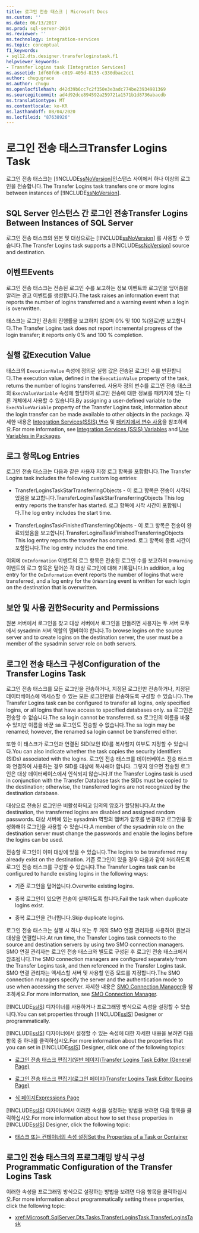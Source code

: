 ```yaml
---
title: 로그인 전송 태스크 | Microsoft Docs
ms.custom: ''
ms.date: 06/13/2017
ms.prod: sql-server-2014
ms.reviewer: ''
ms.technology: integration-services
ms.topic: conceptual
f1_keywords:
- sql12.dts.designer.transferloginstask.f1
helpviewer_keywords:
- Transfer Logins task [Integration Services]
ms.assetid: 1df60fd6-c019-405d-8155-c330dbac2cc1
author: chugugrace
ms.author: chugu
ms.openlocfilehash: d42d39b6cc7c2f350e3e3adc774be23934981369
ms.sourcegitcommit: ad4d92dce894592a259721a1571b1d8736abacdb
ms.translationtype: MT
ms.contentlocale: ko-KR
ms.lasthandoff: 08/04/2020
ms.locfileid: "87638926"
---
```

# <a name="transfer-logins-task"></a><span data-ttu-id="88c24-102">로그인 전송 태스크</span><span class="sxs-lookup"><span data-stu-id="88c24-102">Transfer Logins Task</span></span>
  <span data-ttu-id="88c24-103">로그인 전송 태스크는 [!INCLUDE[ssNoVersion](../../includes/ssnoversion-md.md)]인스턴스 사이에서 하나 이상의 로그인을 전송합니다.</span><span class="sxs-lookup"><span data-stu-id="88c24-103">The Transfer Logins task transfers one or more logins between instances of [!INCLUDE[ssNoVersion](../../includes/ssnoversion-md.md)].</span></span>  
  
## <a name="transfer-logins-between-instances-of-sql-server"></a><span data-ttu-id="88c24-104">SQL Server 인스턴스 간 로그인 전송</span><span class="sxs-lookup"><span data-stu-id="88c24-104">Transfer Logins Between Instances of SQL Server</span></span>  
 <span data-ttu-id="88c24-105">로그인 전송 태스크의 원본 및 대상으로는 [!INCLUDE[ssNoVersion](../../includes/ssnoversion-md.md)] 를 사용할 수 있습니다.</span><span class="sxs-lookup"><span data-stu-id="88c24-105">The Transfer Logins task supports a [!INCLUDE[ssNoVersion](../../includes/ssnoversion-md.md)] source and destination.</span></span>  
  
## <a name="events"></a><span data-ttu-id="88c24-106">이벤트</span><span class="sxs-lookup"><span data-stu-id="88c24-106">Events</span></span>  
 <span data-ttu-id="88c24-107">로그인 전송 태스크는 전송된 로그인 수를 보고하는 정보 이벤트와 로그인을 덮어씀을 알리는 경고 이벤트를 생성합니다.</span><span class="sxs-lookup"><span data-stu-id="88c24-107">The task raises an information event that reports the number of logins transferred and a warning event when a login is overwritten.</span></span>  
  
 <span data-ttu-id="88c24-108">태스크는 로그인 전송의 진행률을 보고하지 않으며 0% 및 100 %(완료)만 보고합니다.</span><span class="sxs-lookup"><span data-stu-id="88c24-108">The Transfer Logins task does not report incremental progress of the login transfer; it reports only 0% and 100 % completion.</span></span>  
  
## <a name="execution-value"></a><span data-ttu-id="88c24-109">실행 값</span><span class="sxs-lookup"><span data-stu-id="88c24-109">Execution Value</span></span>  
 <span data-ttu-id="88c24-110">태스크의 `ExecutionValue` 속성에 정의된 실행 값은 전송된 로그인 수를 반환합니다.</span><span class="sxs-lookup"><span data-stu-id="88c24-110">The execution value, defined in the `ExecutionValue` property of the task, returns the number of logins transferred.</span></span> <span data-ttu-id="88c24-111">사용자 정의 변수를 로그인 전송 태스크의 `ExecValueVariable` 속성에 할당하여 로그인 전송에 대한 정보를 패키지에 있는 다른 개체에서 사용할 수 있습니다.</span><span class="sxs-lookup"><span data-stu-id="88c24-111">By assigning a user-defined variable to the `ExecValueVariable` property of the Transfer Logins task, information about the login transfer can be made available to other objects in the package.</span></span> <span data-ttu-id="88c24-112">자세한 내용은 [Integration Services&#40;SSIS&#41; 변수](../integration-services-ssis-variables.md) 및 [패키지에서 변수 사용](../use-variables-in-packages.md)을 참조하세요.</span><span class="sxs-lookup"><span data-stu-id="88c24-112">For more information, see [Integration Services &#40;SSIS&#41; Variables](../integration-services-ssis-variables.md) and [Use Variables in Packages](../use-variables-in-packages.md).</span></span>  
  
## <a name="log-entries"></a><span data-ttu-id="88c24-113">로그 항목</span><span class="sxs-lookup"><span data-stu-id="88c24-113">Log Entries</span></span>  
 <span data-ttu-id="88c24-114">로그인 전송 태스크는 다음과 같은 사용자 지정 로그 항목을 포함합니다.</span><span class="sxs-lookup"><span data-stu-id="88c24-114">The Transfer Logins task includes the following custom log entries:</span></span>  
  
-   <span data-ttu-id="88c24-115">TransferLoginsTaskStarTransferringObjects - 이 로그 항목은 전송이 시작되었음을 보고합니다.</span><span class="sxs-lookup"><span data-stu-id="88c24-115">TransferLoginsTaskStarTransferringObjects    This log entry reports the transfer has started.</span></span> <span data-ttu-id="88c24-116">로그 항목에 시작 시간이 포함됩니다.</span><span class="sxs-lookup"><span data-stu-id="88c24-116">The log entry includes the start time.</span></span>  
  
-   <span data-ttu-id="88c24-117">TransferLoginsTaskFinishedTransferringObjects - 이 로그 항목은 전송이 완료되었음을 보고합니다.</span><span class="sxs-lookup"><span data-stu-id="88c24-117">TransferLoginsTaskFinishedTransferringObjects   This log entry reports the transfer has completed.</span></span> <span data-ttu-id="88c24-118">로그 항목에 종료 시간이 포함됩니다.</span><span class="sxs-lookup"><span data-stu-id="88c24-118">The log entry includes the end time.</span></span>  
  
 <span data-ttu-id="88c24-119">이외에 `OnInformation` 이벤트의 로그 항목은 전송된 로그인 수를 보고하며 `OnWarning` 이벤트의 로그 항목은 덮어쓴 각 대상 로그인에 대해 기록됩니다.</span><span class="sxs-lookup"><span data-stu-id="88c24-119">In addition, a log entry for the `OnInformation` event reports the number of logins that were transferred, and a log entry for the `OnWarning` event is written for each login on the destination that is overwritten.</span></span>  
  
## <a name="security-and-permissions"></a><span data-ttu-id="88c24-120">보안 및 사용 권한</span><span class="sxs-lookup"><span data-stu-id="88c24-120">Security and Permissions</span></span>  
 <span data-ttu-id="88c24-121">원본 서버에서 로그인을 찾고 대상 서버에서 로그인을 만들려면 사용자는 두 서버 모두에서 sysadmin 서버 역할의 멤버여야 합니다.</span><span class="sxs-lookup"><span data-stu-id="88c24-121">To browse logins on the source server and to create logins on the destination server, the user must be a member of the sysadmin server role on both servers.</span></span>  
  
## <a name="configuration-of-the-transfer-logins-task"></a><span data-ttu-id="88c24-122">로그인 전송 태스크 구성</span><span class="sxs-lookup"><span data-stu-id="88c24-122">Configuration of the Transfer Logins Task</span></span>  
 <span data-ttu-id="88c24-123">로그인 전송 태스크를 모든 로그인을 전송하거나, 지정된 로그인만 전송하거나, 지정된 데이터베이스에 액세스할 수 있는 모든 로그인만을 전송하도록 구성할 수 있습니다.</span><span class="sxs-lookup"><span data-stu-id="88c24-123">The Transfer Logins task can be configured to transfer all logins, only specified logins, or all logins that have access to specified databases only.</span></span> <span data-ttu-id="88c24-124">sa 로그인은 전송할 수 없습니다.</span><span class="sxs-lookup"><span data-stu-id="88c24-124">The sa login cannot be transferred.</span></span> <span data-ttu-id="88c24-125">sa 로그인의 이름을 바꿀 수 있지만 이름을 바꾼 sa 로그인도 전송할 수 없습니다.</span><span class="sxs-lookup"><span data-stu-id="88c24-125">The sa login may be renamed; however, the renamed sa login cannot be transferred either.</span></span>  
  
 <span data-ttu-id="88c24-126">또한 이 태스크가 로그인과 연결된 SID(보안 ID)를 복사할지 여부도 지정할 수 있습니다.</span><span class="sxs-lookup"><span data-stu-id="88c24-126">You can also indicate whether the task copies the security identifiers (SIDs) associated with the logins.</span></span> <span data-ttu-id="88c24-127">로그인 전송 태스크를 데이터베이스 전송 태스크와 연결하여 사용하는 경우 SID를 대상에 복사해야 합니다. 그렇지 않으면 전송된 로그인은 대상 데이터베이스에서 인식되지 않습니다.</span><span class="sxs-lookup"><span data-stu-id="88c24-127">If the Transfer Logins task is used in conjunction with the Transfer Database task the SIDs must be copied to the destination; otherwise, the transferred logins are not recognized by the destination database.</span></span>  
  
 <span data-ttu-id="88c24-128">대상으로 전송된 로그인은 비활성화되고 임의의 암호가 할당됩니다.</span><span class="sxs-lookup"><span data-stu-id="88c24-128">At the destination, the transferred logins are disabled and assigned random passwords.</span></span> <span data-ttu-id="88c24-129">대상 서버에 있는 sysadmin 역할의 멤버가 암호를 변경하고 로그인을 활성화해야 로그인을 사용할 수 있습니다.</span><span class="sxs-lookup"><span data-stu-id="88c24-129">A member of the sysadmin role on the destination server must change the passwords and enable the logins before the logins can be used.</span></span>  
  
 <span data-ttu-id="88c24-130">전송할 로그인이 이미 대상에 있을 수 있습니다.</span><span class="sxs-lookup"><span data-stu-id="88c24-130">The logins to be transferred may already exist on the destination.</span></span> <span data-ttu-id="88c24-131">기존 로그인이 있을 경우 다음과 같이 처리하도록 로그인 전송 태스크를 구성할 수 있습니다.</span><span class="sxs-lookup"><span data-stu-id="88c24-131">The Transfer Logins task can be configured to handle existing logins in the following ways:</span></span>  
  
-   <span data-ttu-id="88c24-132">기존 로그인을 덮어씁니다.</span><span class="sxs-lookup"><span data-stu-id="88c24-132">Overwrite existing logins.</span></span>  
  
-   <span data-ttu-id="88c24-133">중복 로그인이 있으면 전송이 실패하도록 합니다.</span><span class="sxs-lookup"><span data-stu-id="88c24-133">Fail the task when duplicate logins exist.</span></span>  
  
-   <span data-ttu-id="88c24-134">중복 로그인을 건너뜁니다.</span><span class="sxs-lookup"><span data-stu-id="88c24-134">Skip duplicate logins.</span></span>  
  
 <span data-ttu-id="88c24-135">로그인 전송 태스크는 실행 시 하나 또는 두 개의 SMO 연결 관리자를 사용하여 원본과 대상을 연결합니다.</span><span class="sxs-lookup"><span data-stu-id="88c24-135">At run time, the Transfer Logins task connects to the source and destination servers by using two SMO connection managers.</span></span> <span data-ttu-id="88c24-136">SMO 연결 관리자는 로그인 전송 태스크와 별도로 구성된 후 로그인 전송 태스크에서 참조됩니다.</span><span class="sxs-lookup"><span data-stu-id="88c24-136">The SMO connection managers are configured separately from the Transfer Logins task, and then referenced in the Transfer Logins task.</span></span> <span data-ttu-id="88c24-137">SMO 연결 관리자는 액세스할 서버 및 사용할 인증 모드를 지정합니다.</span><span class="sxs-lookup"><span data-stu-id="88c24-137">The SMO connection managers specify the server and the authentication mode to use when accessing the server.</span></span> <span data-ttu-id="88c24-138">자세한 내용은 [SMO Connection Manager](../connection-manager/smo-connection-manager.md)을 참조하세요.</span><span class="sxs-lookup"><span data-stu-id="88c24-138">For more information, see [SMO Connection Manager](../connection-manager/smo-connection-manager.md).</span></span>  
  
 <span data-ttu-id="88c24-139">[!INCLUDE[ssIS](../../includes/ssis-md.md)] 디자이너를 사용하거나 프로그래밍 방식으로 속성을 설정할 수 있습니다.</span><span class="sxs-lookup"><span data-stu-id="88c24-139">You can set properties through [!INCLUDE[ssIS](../../includes/ssis-md.md)] Designer or programmatically.</span></span>  
  
 <span data-ttu-id="88c24-140">[!INCLUDE[ssIS](../../includes/ssis-md.md)] 디자이너에서 설정할 수 있는 속성에 대한 자세한 내용을 보려면 다음 항목 중 하나를 클릭하십시오.</span><span class="sxs-lookup"><span data-stu-id="88c24-140">For more information about the properties that you can set in [!INCLUDE[ssIS](../../includes/ssis-md.md)] Designer, click one of the following topics:</span></span>  
  
-   [<span data-ttu-id="88c24-141">로그인 전송 태스크 편집기&#40;일반 페이지&#41;</span><span class="sxs-lookup"><span data-stu-id="88c24-141">Transfer Logins Task Editor &#40;General Page&#41;</span></span>](../general-page-of-integration-services-designers-options.md)  
  
-   [<span data-ttu-id="88c24-142">로그인 전송 태스크 편집기&#40;로그인 페이지&#41;</span><span class="sxs-lookup"><span data-stu-id="88c24-142">Transfer Logins Task Editor &#40;Logins Page&#41;</span></span>](../transfer-logins-task-editor-logins-page.md)  
  
-   [<span data-ttu-id="88c24-143">식 페이지</span><span class="sxs-lookup"><span data-stu-id="88c24-143">Expressions Page</span></span>](../expressions/expressions-page.md)  
  
 <span data-ttu-id="88c24-144">[!INCLUDE[ssIS](../../includes/ssis-md.md)] 디자이너에서 이러한 속성을 설정하는 방법을 보려면 다음 항목을 클릭하십시오.</span><span class="sxs-lookup"><span data-stu-id="88c24-144">For more information about how to set these properties in [!INCLUDE[ssIS](../../includes/ssis-md.md)] Designer, click the following topic:</span></span>  
  
-   [<span data-ttu-id="88c24-145">태스크 또는 컨테이너의 속성 설정</span><span class="sxs-lookup"><span data-stu-id="88c24-145">Set the Properties of a Task or Container</span></span>](../set-the-properties-of-a-task-or-container.md)  
  
## <a name="programmatic-configuration-of-the-transfer-logins-task"></a><span data-ttu-id="88c24-146">로그인 전송 태스크의 프로그래밍 방식 구성</span><span class="sxs-lookup"><span data-stu-id="88c24-146">Programmatic Configuration of the Transfer Logins Task</span></span>  
 <span data-ttu-id="88c24-147">이러한 속성을 프로그래밍 방식으로 설정하는 방법을 보려면 다음 항목을 클릭하십시오.</span><span class="sxs-lookup"><span data-stu-id="88c24-147">For more information about programmatically setting these properties, click the following topic:</span></span>  
  
-   <xref:Microsoft.SqlServer.Dts.Tasks.TransferLoginsTask.TransferLoginsTask>  
  
  
